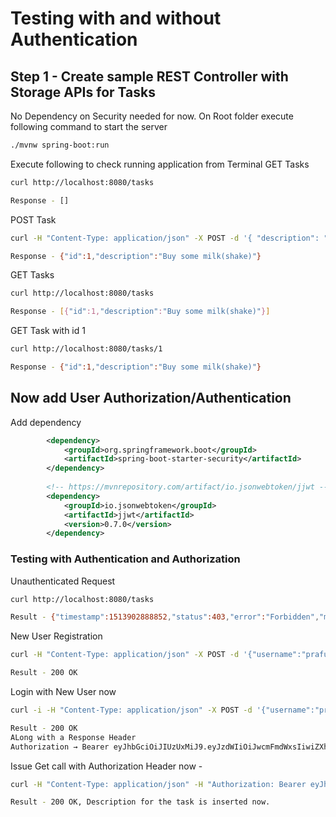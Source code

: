 # Testing with and without Authentication
## Step 1 - Create sample REST Controller with Storage APIs for Tasks
No Dependency on Security needed for now.
On Root folder execute following command to start the server
```sh
./mvnw spring-boot:run
```

Execute following to check running application from Terminal
GET Tasks
```sh
curl http://localhost:8080/tasks

Response - []
```

POST Task
```sh
curl -H "Content-Type: application/json" -X POST -d '{ "description": "Buy some milk(shake)"}' http://localhost:8080/tasks

Response - {"id":1,"description":"Buy some milk(shake)"}
```

GET Tasks
```sh
curl http://localhost:8080/tasks

Response - [{"id":1,"description":"Buy some milk(shake)"}]
```

GET Task with id 1
```sh
curl http://localhost:8080/tasks/1

Response - {"id":1,"description":"Buy some milk(shake)"}
```

## Now add User Authorization/Authentication

Add dependency
```xml
		<dependency>
			<groupId>org.springframework.boot</groupId>
			<artifactId>spring-boot-starter-security</artifactId>
		</dependency>
		
		<!-- https://mvnrepository.com/artifact/io.jsonwebtoken/jjwt -->
		<dependency>
		    <groupId>io.jsonwebtoken</groupId>
		    <artifactId>jjwt</artifactId>
		    <version>0.7.0</version>
		</dependency>
```

### Testing with Authentication and Authorization

Unauthenticated Request
```sh
curl http://localhost:8080/tasks

Result - {"timestamp":1513902888852,"status":403,"error":"Forbidden","message":"Access Denied","path":"/tasks"} 
```

New User Registration
```sh
curl -H "Content-Type: application/json" -X POST -d '{"username":"prafull", "password":"password"}' http://localhost:8080/users/sign-up

Result - 200 OK 
```

Login with New User now
```sh
curl -i -H "Content-Type: application/json" -X POST -d '{"username":"prafull", "password":"password"}' http://localhost:8080/login

Result - 200 OK 
ALong with a Response Header 
Authorization → Bearer eyJhbGciOiJIUzUxMiJ9.eyJzdWIiOiJwcmFmdWxsIiwiZXhwIjoxNTE0NzY3NzYwfQ.NfeBTIqz8BYo0pxCtk1QceSzR9Gl3iMNKi3ZShXjCm5Sj-8Q7SNn88phmZUiSpqaR9dWOfoMDoKTCSJZXTU5LA
```

Issue Get call with Authorization Header now -
```sh
curl -H "Content-Type: application/json" -H "Authorization: Bearer eyJhbGciOiJIUzUxMiJ9.eyJzdWIiOiJwcmFmdWxsIiwiZXhwIjoxNTE0NzY3NzYwfQ.NfeBTIqz8BYo0pxCtk1QceSzR9Gl3iMNKi3ZShXjCm5Sj-8Q7SNn88phmZUiSpqaR9dWOfoMDoKTCSJZXTU5LA" -X POST -d '{"description": "Buy watermelon"}'  http://localhost:8080/tasks

Result - 200 OK, Description for the task is inserted now.
```

